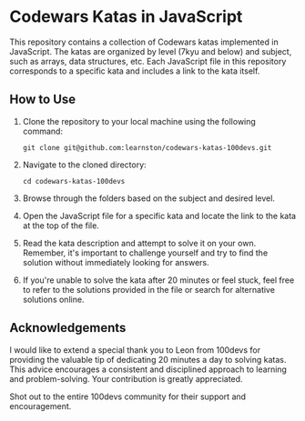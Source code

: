 # Codewars Katas in JavaScript

This repository contains a collection of Codewars katas implemented in JavaScript. The katas are organized by level (7kyu and below) and subject, such as arrays, data structures, etc. Each JavaScript file in this repository corresponds to a specific kata and includes a link to the kata itself.

## How to Use

1. Clone the repository to your local machine using the following command:

   ```shell
   git clone git@github.com:learnston/codewars-katas-100devs.git
   ```

2. Navigate to the cloned directory:

   ```shell
   cd codewars-katas-100devs
   ```

3. Browse through the folders based on the subject and desired level.
4. Open the JavaScript file for a specific kata and locate the link to the kata at the top of the file.
5. Read the kata description and attempt to solve it on your own. Remember, it's important to challenge yourself and try to find the solution without immediately looking for answers.
6. If you're unable to solve the kata after 20 minutes or feel stuck, feel free to refer to the solutions provided in the file or search for alternative solutions online.

## Acknowledgements

I would like to extend a special thank you to Leon from 100devs for providing the valuable tip of dedicating 20 minutes a day to solving katas. This advice encourages a consistent and disciplined approach to learning and problem-solving. Your contribution is greatly appreciated.

Shot out to the entire 100devs community for their support and encouragement.
